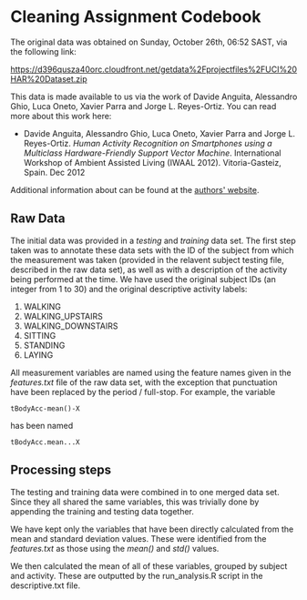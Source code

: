 # Cleaning Assignment Codebook

The original data was obtained on Sunday, October 26th, 06:52 SAST, via the 
following link:

https://d396qusza40orc.cloudfront.net/getdata%2Fprojectfiles%2FUCI%20HAR%20Dataset.zip 
        
This data is made available to us via the work of Davide Anguita, Alessandro Ghio, Luca Oneto, Xavier Parra and Jorge L. Reyes-Ortiz. You can read more about this work here:

- Davide Anguita, Alessandro Ghio, Luca Oneto, Xavier Parra and Jorge L. Reyes-Ortiz. *Human Activity Recognition on Smartphones using a Multiclass Hardware-Friendly Support Vector Machine*. International Workshop of Ambient Assisted Living (IWAAL 2012). Vitoria-Gasteiz, Spain. Dec 2012
    
Additional information about can be found at the [authors' website](http://archive.ics.uci.edu/ml/datasets/Human+Activity+Recognition+Using+Smartphones).


## Raw Data
The initial data was provided in a *testing* and *training* data set. The first step
taken was to annotate these data sets with the ID of the subject from which the
measurement was taken (provided in the relavent subject testing file, described
in the raw data set), as well as with a description of the activity being performed
at the time. We have used the original subject IDs (an integer from 1 to 30) and
the original descriptive activity labels:

1. WALKING
1. WALKING_UPSTAIRS
1. WALKING_DOWNSTAIRS
1. SITTING
1. STANDING
1. LAYING

All measurement variables are named using the feature names given in the
*features.txt* file of the raw data set, with the exception that punctuation
have been replaced by the period / full-stop. For example, the variable

    tBodyAcc-mean()-X
    
has been named

    tBodyAcc.mean...X

## Processing steps

The testing and training data were combined in to one merged data set. Since 
they all shared the same variables, this was trivially done by appending the 
training and testing data together.
    
We have kept only the variables that have been directly calculated from the mean
and standard deviation values. These were identified from the *features.txt* 
as those using the *mean()* and *std()* values. 

We then calculated the mean of all of these variables, grouped by subject and 
activity. These are outputted by the run_analysis.R script in the descriptive.txt
file. 

